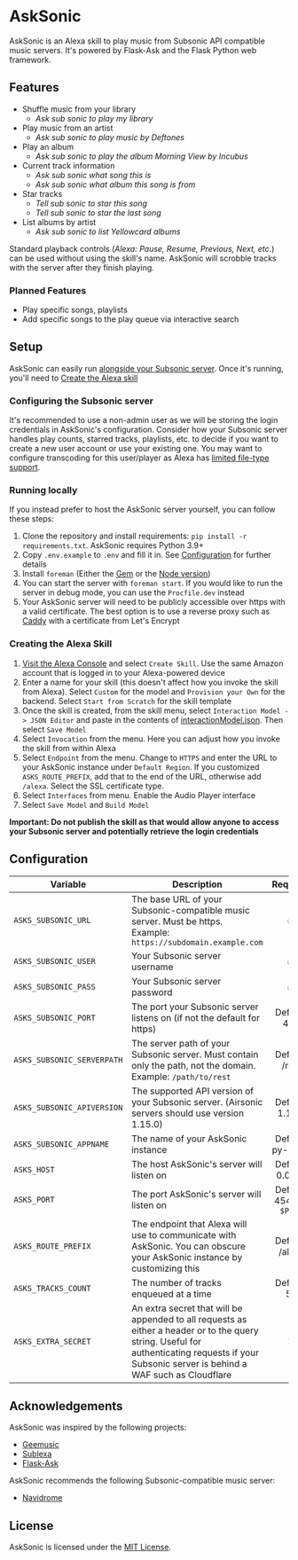 # AskSonic
AskSonic is an Alexa skill to play music from Subsonic API compatible music servers. It's powered by Flask-Ask and the Flask Python web framework.

## Features
- Shuffle music from your library
    - _Ask sub sonic to play my library_
- Play music from an artist
    - _Ask sub sonic to play music by Deftones_
- Play an album
    - _Ask sub sonic to play the album Morning View by Incubus_
- Current track information
    - _Ask sub sonic what song this is_
    - _Ask sub sonic what album this song is from_
- Star tracks
    - _Tell sub sonic to star this song_
    - _Tell sub sonic to star the last song_
- List albums by artist
    - _Ask sub sonic to list Yellowcard albums_

Standard playback controls (_Alexa: Pause, Resume, Previous, Next, etc._) can be used without using the skill's name.
AskSonic will scrobble tracks with the server after they finish playing.

### Planned Features
- Play specific songs, playlists
- Add specific songs to the play queue via interactive search

## Setup
AskSonic can easily run [alongside your Subsonic server](#running-locally). Once it's running, you'll need to [Create the Alexa skill](#creating-the-alexa-skill)

### Configuring the Subsonic server
It's recommended to use a non-admin user as we will be storing the login credentials in AskSonic's configuration. Consider how your Subsonic server handles play counts, starred tracks, playlists, etc. to decide if you want to create a new user account or use your existing one. You may want to configure transcoding for this user/player as Alexa has [limited file-type support](https://developer.amazon.com/en-US/docs/alexa/custom-skills/audioplayer-interface-reference.html#audio-stream-requirements).

### Running locally
If you instead prefer to host the AskSonic server yourself, you can follow these steps:
1. Clone the repository and install requirements: `pip install -r requirements.txt`. AskSonic requires Python 3.9+
2. Copy `.env.example` to `.env` and fill it in. See [Configuration](#configuration) for further details
3. Install `foreman` (Either the [Gem](https://github.com/ddollar/foreman) or the [Node version](https://github.com/strongloop/node-foreman))
4. You can start the server with `foreman start`. If you would like to run the server in debug mode, you can use the `Procfile.dev` instead
5. Your AskSonic server will need to be publicly accessible over https with a valid certificate. The best option is to use a reverse proxy such as [Caddy](https://github.com/caddyserver/caddy) with a certificate from Let's Encrypt

### Creating the Alexa Skill
1. [Visit the Alexa Console](https://developer.amazon.com/alexa/console/ask) and select `Create Skill`. Use the same Amazon account that is logged in to your Alexa-powered device
2. Enter a name for your skill (this doesn't affect how you invoke the skill from Alexa). Select `Custom` for the model and `Provision your Own` for the backend. Select `Start from Scratch` for the skill template
3. Once the skill is created, from the skill menu, select `Interaction Model -> JSON Editor` and paste in the contents of [interactionModel.json](/../../raw/main/interactionModel.json). Then select `Save Model`
4. Select `Invocation` from the menu. Here you can adjust how you invoke the skill from within Alexa
5. Select `Endpoint` from the menu. Change to `HTTPS` and enter the URL to your AskSonic instance under `Default Region`. If you customized `ASKS_ROUTE_PREFIX`, add that to the end of the URL, otherwise add `/alexa`. Select the SSL certificate type.
6. Select `Interfaces` from menu. Enable the Audio Player interface
7. Select `Save Model` and `Build Model`

**Important: Do not publish the skill as that would allow anyone to access your Subsonic server and potentially retrieve the login credentials**

## Configuration
| Variable | Description | Required |
|-|-|:-:|
| ``ASKS_SUBSONIC_URL`` | The base URL of your Subsonic-compatible music server. Must be https. Example: `https://subdomain.example.com` | ✅ |
| ``ASKS_SUBSONIC_USER`` | Your Subsonic server username | ✅ |
| ``ASKS_SUBSONIC_PASS`` | Your Subsonic server password | ✅ |
| ``ASKS_SUBSONIC_PORT`` | The port your Subsonic server listens on (if not the default for https) | Default: 443 |
| ``ASKS_SUBSONIC_SERVERPATH`` | The server path of your Subsonic server. Must contain only the path, not the domain. Example: `/path/to/rest` | Default: /rest |
| ``ASKS_SUBSONIC_APIVERSION`` | The supported API version of your Subsonic server. (Airsonic servers should use version 1.15.0) | Default: 1.16.1 |
| ``ASKS_SUBSONIC_APPNAME`` | The name of your AskSonic instance | Default: py-sonic |
| ``ASKS_HOST`` | The host AskSonic's server will listen on | Default: 0.0.0.0 |
| ``ASKS_PORT`` | The port AskSonic's server will listen on | Default: 4545 or `$PORT` |
| ``ASKS_ROUTE_PREFIX`` | The endpoint that Alexa will use to communicate with AskSonic. You can obscure your AskSonic instance by customizing this | Default: /alexa |
| ``ASKS_TRACKS_COUNT`` | The number of tracks enqueued at a time | Default: 50 |
| ``ASKS_EXTRA_SECRET`` | An extra secret that will be appended to all requests as either a header or to the query string. Useful for authenticating requests if your Subsonic server is behind a WAF such as Cloudflare | ❌ |

## Acknowledgements
AskSonic was inspired by the following projects:
 - [Geemusic](https://github.com/stevenleeg/geemusic)
 - [Sublexa](https://github.com/andocromn/sublexa)
 - [Flask-Ask](https://github.com/johnwheeler/flask-ask)

AskSonic recommends the following Subsonic-compatible music server:
 - [Navidrome](https://github.com/navidrome/navidrome)

## License
AskSonic is licensed under the [MIT License](./LICENSE).
